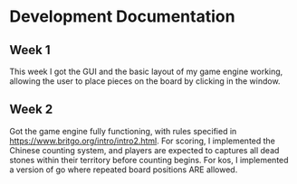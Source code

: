 # Development Documentation

## Week 1
This week I got the GUI and the basic layout of my game engine working, allowing the user to place pieces on the board by clicking in the window.


## Week 2
Got the game engine fully functioning, with rules specified in https://www.britgo.org/intro/intro2.html. For scoring, I implemented the Chinese counting system, and players are expected to captures all dead stones within their territory before counting begins. For kos, I implemented a version of go where repeated board positions ARE allowed.
